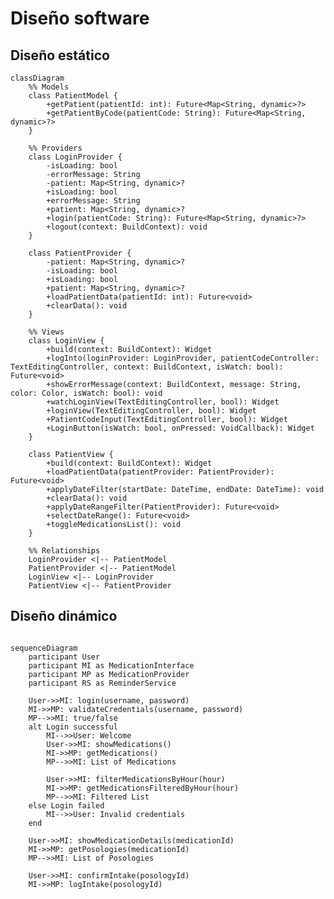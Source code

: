 # Diseño software

<!-- ## Notas para el desarrollo de este documento
En este fichero debeis documentar el diseño software de la práctica.

> :warning: El diseño en un elemento "vivo". No olvideis actualizarlo
> a medida que cambia durante la realización de la práctica.

> :warning: Recordad que el diseño debe separar _vista_ y
> _estado/modelo_.
	 

El lenguaje de modelado es UML y debeis usar Mermaid para incluir los
diagramas dentro de este documento. Por ejemplo:

```mermaid
classDiagram
    class Model {
	}
	class View {
	}
	View ..> Gtk : << uses >>
	class Gtk
	<<package>> Gtk
```
-->

## Diseño estático
```mermaid
classDiagram
    %% Models
    class PatientModel {
        +getPatient(patientId: int): Future<Map<String, dynamic>?>
        +getPatientByCode(patientCode: String): Future<Map<String, dynamic>?>
    }

    %% Providers
    class LoginProvider {
        -isLoading: bool
        -errorMessage: String
        -patient: Map<String, dynamic>?
        +isLoading: bool
        +errorMessage: String
        +patient: Map<String, dynamic>?
        +login(patientCode: String): Future<Map<String, dynamic>?>
        +logout(context: BuildContext): void
    }

    class PatientProvider {
        -patient: Map<String, dynamic>?
        -isLoading: bool
        +isLoading: bool
        +patient: Map<String, dynamic>?
        +loadPatientData(patientId: int): Future<void>
        +clearData(): void
    }

    %% Views
    class LoginView {
        +build(context: BuildContext): Widget
        +logInto(loginProvider: LoginProvider, patientCodeController: TextEditingController, context: BuildContext, isWatch: bool): Future<void>
        +showErrorMessage(context: BuildContext, message: String, color: Color, isWatch: bool): void
        +watchLoginView(TextEditingController, bool): Widget
        +loginView(TextEditingController, bool): Widget
        +PatientCodeInput(TextEditingController, bool): Widget
        +LoginButton(isWatch: bool, onPressed: VoidCallback): Widget
    }

    class PatientView {
        +build(context: BuildContext): Widget
        +loadPatientData(patientProvider: PatientProvider): Future<void>
        +applyDateFilter(startDate: DateTime, endDate: DateTime): void
        +clearData(): void
        +applyDateRangeFilter(PatientProvider): Future<void>
        +selectDateRange(): Future<void>
        +toggleMedicationsList(): void
    }

    %% Relationships
    LoginProvider <|-- PatientModel
    PatientProvider <|-- PatientModel
    LoginView <|-- LoginProvider
    PatientView <|-- PatientProvider

```

## Diseño dinámico

```mermaid

sequenceDiagram
    participant User
    participant MI as MedicationInterface
    participant MP as MedicationProvider
    participant RS as ReminderService

    User->>MI: login(username, password)
    MI->>MP: validateCredentials(username, password)
    MP-->>MI: true/false
    alt Login successful
        MI-->>User: Welcome
        User->>MI: showMedications()
        MI->>MP: getMedications()
        MP-->>MI: List of Medications

        User->>MI: filterMedicationsByHour(hour)
        MI->>MP: getMedicationsFilteredByHour(hour)
        MP-->>MI: Filtered List
    else Login failed
        MI-->>User: Invalid credentials
    end

    User->>MI: showMedicationDetails(medicationId)
    MI->>MP: getPosologies(medicationId)
    MP-->>MI: List of Posologies

    User->>MI: confirmIntake(posologyId)
    MI->>MP: logIntake(posologyId)

```
